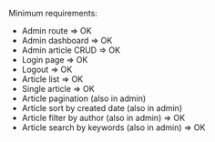 Minimum requirements:
- Admin route => OK
- Admin dashboard => OK
- Admin article CRUD => OK
- Login page => OK
- Logout => OK
- Article list => OK
- Single article => OK
- Article pagination (also in admin)
- Article sort by created date (also in admin)
- Article filter by author (also in admin) => OK
- Article search by keywords (also in admin) => OK
